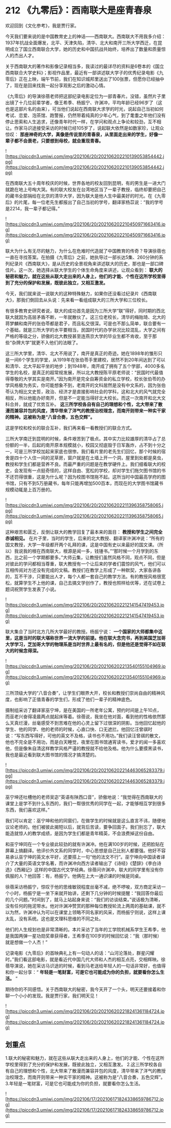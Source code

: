 # 212 《九零后》：西南联大是座青春泉

欢迎回到《文化参考》，我是贾行家。

今天我们要来说的是中国教育史上的神话——西南联大。西南联大不用我多介绍：1937年抗战全面爆发，北平、天津失陷，清华、北大和南开三所大学西迁，在昆明成立了国立西南联合大学，她的历史和中国抗战共始终，培养出了数量和质量惊人的杰出人才。

关于西南联大的著作和影像记录相当多，我读过的最详尽的资料是6卷本的《国立西南联合大学史料》；影视作品里，最近有一部讲述联大学子的优秀纪录电影《九零后》正在上映，端午节前，我们在知识城邦里送出了100张票，但愿你已经抽中了，现在是回来找我一起分享观影之后的激动心情。

《九零后》的导演徐蓓老师把这部纪录电影定位为一部青春片。没错，虽然片子里出镜了十几位前辈学者，像王希季、杨振宁、许渊冲，平均年龄已经96岁了（这也是这部片名的由来），可当他们说起在西南联大求学的时光，说起自己当初如何考试、恋爱、泡茶馆、跑警报，仍然带着纯真的少年心气，到了耄耋之年他们没有停止思索和人生追求，还像青年时代一样，在学问和观点上争论和较劲，互不相让。作家马识途接受采访的时候已经105岁了，说起联大依然是如数家珍，让观众惊叹： **那座神奇的大学，真像是传说里的青春泉，从里面走出来的学生，好像一辈子都不会衰老，只要想到母校，就会重现青春。**

![https://piccdn3.umiwi.com/img/202106/20/202106202210139053854442.jpg](https://piccdn3.umiwi.com/img/202106/20/202106202210139053854442.jpg)

在西南联大五十周年校庆的时候，世界各地的校友回到昆明，有的男生是一进大门就跪在地上号啕大哭。有的联大校友在台湾地区当了一辈子教授，临终却要把自己的藏书全部捐给在北京的清华大学，因为联大是他人生中最美好的时光。在《九零后》的片尾，每一位老先生都报出了自己当初的学号，翻译家杨苡说：“我的学号是2214，我一辈子都记得。”

![https://piccdn3.umiwi.com/img/202106/20/202106202210450971663416.jpg](https://piccdn3.umiwi.com/img/202106/20/202106202210450971663416.jpg)

联大为什么有无尽的魅力，为什么在危难时代造就了中国教育的传奇？导演徐蓓也一直在寻找答案。在拍摄《九零后》之前，她执导过一部长达5集、260分钟的系列纪录片《西南联大》，是从历史的全景视角来讲述联大的历史，那也是一部口碑佳片。这一次，她选择从联大学生的个体生命角度来讲述，让观众看到： **联大的秘密和魅力，就在这些从联大走出来的人身上，他们的才能、个性在这所学校里得到了充分的保护和发展，既彼此独立，又相互激发。**

今天，我们就来说一说联大的这种特殊魅力，如果你还没看过纪录片《西南联大》，那我们倒回去从头说：先来看一看组成联大的三所大学和三位校长。

有很多教育史研究者说，联大的成功首先是因为三所大学“联”得好，同时期的西北联大就因为高层矛盾不断，一年就散伙了。这三位老校长，清华的梅贻琦、北大的蒋梦麟和南开的张伯苓都是君子，而且私交很深。可是也不那么简单，联合要有一个基础，就是三所大学的水平要相当，民国时代的办学状况比较混乱，大学之间有严格的等级之分，骄傲的北大教授甚至连燕京大学的毕业生都不肯收，至于那些“杂牌大学”就更不入他们的法眼了。

这三所大学里，清华、北大不用说了，南开是真正的奇迹。她在1898年的雏形只是一间6个学生的学堂，从1919年在张伯苓手里建校，居然不到20年间达到了可以和清华、北大平起平坐的地步；到1948年，南开成了拥有了五个学部，4000多名学生的名校，是真正的超常规发展，所以北大教授陈平原老师说：“民国时代最值得尊敬的大学其实是南开。”因为南开是完全自筹资金的私立学校，校长张伯苓的办学风格极为务实，你可能想象不到，老南开的文科居然是没有中文系的，因为张伯苓认为相比文史哲，政治、经济才是直接影响社会的学科，这和北大的风气就完全相反，所以他能办好南开，但是不一定能当得好北大校长。而这一次南开和北大文科合并，就成了优势互补。 **这三所学校各自有自己的理想和个性，北大带来了散漫而兼容并包的风度，清华带来了洋气的教授治校理念，而南开则带来一种实干家的精神。这被称为是“八音合奏，五色交辉”。**

这是学校和校长的联合互补，我们再来看一看教授们的联合方式。

三所大学南迁到昆明的时候，条件艰苦到了极点。其中实力比较雄厚的清华占了总份额的一半，后起的南开原本规模就小，校园又彻底毁于日军轰炸，占不到十分之一，可是三所学校加起来家底也很惨。我们看片里的老先生们回忆，那个时候的宿舍是四十个人住一间的泥草房，窗户就是在土墙上开一个洞，屋里到处都是臭虫，教授和学生们都是营养不良。而最严重的问题是在教学硬件上。我们细看联大的校史，会发现有一点挺奇怪的，这样自由、宽松的学校，却对学生们拖欠图书馆的书不还罚得很重，这是为什么呢？因为校图书馆拖不起。这所当时中国最高学府的图书馆，只有不到5万册藏书，每年只能再增加500百本，而现在的大学图书馆藏书规模动辄是上百万册的。

![https://piccdn3.umiwi.com/img/202106/20/202106202211396358758065.jpg](https://piccdn3.umiwi.com/img/202106/20/202106202211396358758065.jpg)

这种艰苦和匮乏，反倒让联大的教学回复了最本来的面目： **教授和学生之间完全赤诚相见。** 在片子里，当时的学生，后来的北大教授、翻译家许渊冲说：“所有的国文教授，大学一年级都开两个礼拜的课，这是中国有史以来最好的国文课。（所以）我说我的根在西南联大，根源是闻一多，钱锺书。”“那时候一个月学到的东西，比之前一个学期都要多。”大师云集，让教授们虽然风格不同，观点不同，但是对彼此的学问都相当尊重，联大教授有一个让后来的学者们震惊的风气，他们可以互相传阅对方还没有完成的文稿。教授们在教学上形成了一种默契，大家各讲各的，互不干涉，只要能出人才，每个人都一套自己的教学方法。有的教授风格很宽松，就算学生不上他的课，自己去搞文学创作了，教授也照样给优等，还在试卷上题词祝贺学生发表了小说。

![https://piccdn3.umiwi.com/img/202106/20/202106202212141547419453.jpg](https://piccdn3.umiwi.com/img/202106/20/202106202212141547419453.jpg)

联大集合了当时北方几所大学最好的教授。杨振宁说： **一个国家的大师都集中这里，这是当时的联大堪称世界一流大学的前提。他在联大念完书，再到美国芝加哥大学学习，芝加哥大学的物理系是当时世界上最有名的，但是他还是觉得不如在联大的时候念得深。**

![https://piccdn3.umiwi.com/img/202106/20/202106202213540155104969.jpg](https://piccdn3.umiwi.com/img/202106/20/202106202213540155104969.jpg)

三所顶级大学的“八音合奏”，让学生们眼界大开，校长和教授们崇尚自由的精神风度，也影响了正值青春的学生们，形成了他们一辈子的精神底色。

摄制组采访了翻译家巫宁坤，是在美国的一所老年公寓，预约时间是上午10点，而巫老兴奋得凌晨两点就起床等着。徐蓓说，我坐在他对面，看到他的性格依然那么天真烂漫，丝毫感受不到苦难在他的心灵上留下过很深的阴影。当他回忆起他的学生、他的同学、他的老师的时候，心直口快、口无遮拦。他回忆汪曾祺时说：“写东西写得好，可他的英文不及格，读书也不用功。”我们读汪曾祺的散文，他也不完全是不用功，而是白天睡觉，夜里在图书馆通宵读书，爱才的闻一多喜欢他，但是像朱自清这样教学风格严谨的教授就不给他及格。他为什么要摸黑读书，我也是最近看到联大图书馆的情况才搞清楚的。

![https://piccdn3.umiwi.com/img/202106/20/202106202214463065283379.jpg](https://piccdn3.umiwi.com/img/202106/20/202106202214463065283379.jpg)

巫宁坤还吐槽他的老师吴宓“英语有陕西口音”，骄傲地说：“我觉得在西南联大的课堂上是学不到什么东西的，我们一帮很优秀的同学在一起，才能够相互学到很多东西，我们喜欢这样。”

我们可以肯定：巫宁坤和他的同窗们，在做学生的时候就是这么直言不讳，随便地议论老师的。他们被彼此揭短以后，就背后苦读，要争回面子。我们别忘了，联大能造就惊人的教学成绩，是因为学生们都是青年精英，不会浪费掉这份自由。

和巫宁坤同在一个专业彼此较劲的就有许渊冲。他在满100岁的时候，还把脸贴在屏幕上搞翻译。他评价外文系的同学时，中心思想是自己比别人都要强。他好不容易承认巫宁坤的英文水平好，还要搭上一句“他的法文不行”。巫宁坤向中国读者译介了大量的英语文学名著，而许渊冲向西方读者输出了《诗经》《楚辞》《李白诗选》《西厢记》这样的中国古代文学经典。徐蓓问许渊冲，联大的同学里有没有你佩服的人？他回答：有，杨振宁。他俩在上大一通识课的时候是同桌。

徐蓓采访杨振宁，惊叹于他的思维敏锐程度丝毫不减，绝不啰唆，双方商定采访一个小时，杨振宁是一坐下来就开始讲，还剩下几分钟的时候提醒：“我回答你最后的几个问题。”时间到了，就马上站起身来说：“我们的访谈结束。”说话极为清晰，没有任何的拖泥带水。他对许渊冲赞赏的那种每位教授轮流上两周的基础课，就不以为然，许渊冲认为可以在课堂上领略不同名家的风采，而杨振宁则说，这样上课太乱，没有系统。这也是文理科思维的不同之处。

他们的人生规划也是非常清晰的。本片采访了当年的工学院机械系学生王希季，他是我国两弹一星功勋奖章获得者，王希季在100岁的时候回忆说：“我（那时候）就是想做一个人杰！”

记录电影《九零后》的首映典礼上有一句动人的话：“山河沦落处，群星闪耀时。”我们看这部电影，就是看近代中国几代大师和人杰的相互点亮，交相辉映。徐蓓导演说，她在采访马识途的时候，看到马老送给年轻人的一句话非常好，也值得和你一起分享：“ **年轻是一笔财富，可是它也可能成为你的负担，就要看你怎么生活。** ”

期待你的不同感悟。关于西南联大的秘密，我今天开了一个头，明天还要接着和你聊一个小小的发现。我是贾行家，我们明天见！

![https://piccdn3.umiwi.com/img/202106/20/202106202218241361184724.jpg](https://piccdn3.umiwi.com/img/202106/20/202106202218241361184724.jpg)

## 划重点

1.联大的秘密和魅力，就在这些从联大走出来的人身上，他们的才能、个性在这所学校里得到了充分的保护和发展，既彼此独立，又相互激发。
2.这三所学校各自有自己的理想和个性，北大带来了散漫而兼容并包的风度，清华带来了洋气的教授治校理念，而南开则带来一种实干家的精神。这被称为是“八音合奏，五色交辉”。
3.年轻是一笔财富，可是它也可能成为你的负担，就要看你怎么生活。

![https://piccdn3.umiwi.com/img/202106/17/202106171824338659786712.jpg](https://piccdn3.umiwi.com/img/202106/17/202106171824338659786712.jpg)

---
